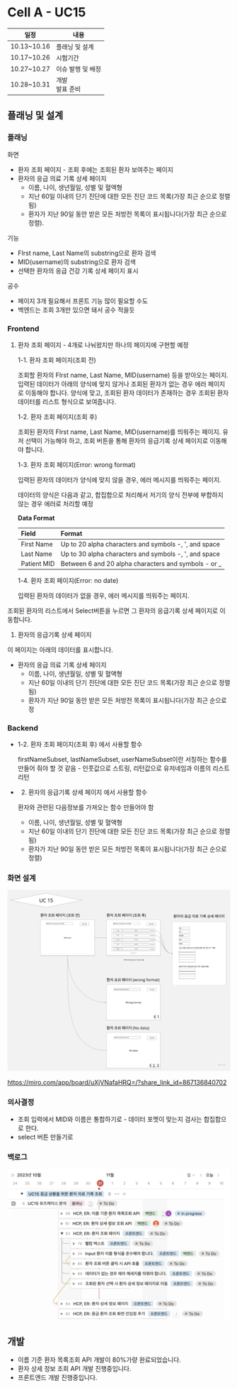 # Cell A - UC15

| 일정        | 내용                 |
| ----------- | -------------------- |
| 10.13~10.16 | 플래닝 및 설계       |
| 10.17~10.26 | 시험기간             |
| 10.27~10.27 | 이슈 발행 및 배정    |
| 10.28~10.31 | 개발 <br/> 발표 준비 |

## 플래닝 및 설계

### 플래닝

화면

- 환자 조회 페이지 - 조회 후에는 조회된 환자 보여주는 페이지
- 환자의 응급 의료 기록 상세 페이지
  - 이름, 나이, 생년월일, 성별 및 혈액형
  - 지난 60일 이내의 단기 진단에 대한 모든 진단 코드 목록(가장 최근 순으로 정렬됨)
  - 환자가 지난 90일 동안 받은 모든 처방전 목록이 표시됩니다(가장 최근 순으로 정렬).

기능

- FIrst name, Last Name의 substring으로 환자 검색
- MID(username)의 substring으로 환자 검색
- 선택한 환자의 응급 건강 기록 상세 페이지 표시

공수

- 페이지 3개 필요해서 프론트 기능 많이 필요할 수도
- 백엔드는 조회 3개만 있으면 돼서 공수 적을듯

### Frontend

1. 환자 조회 페이지 - 4개로 나눠왔지만 하나의 페이지에 구현할 예정

    1-1.  환자 조회 페이지(조회 전)

    조회할 환자의 FIrst name, Last Name, MID(username) 등을 받아오는 페이지. 입력된 데이터가 아래의 양식에 맞지 않거나 조회된 환자가 없는 경우 에러 페이지로 이동해야 합니다. 양식에 맞고, 조회된 환자 데이터가 존재하는 경우 조회된 환자 데이터를 리스트 형식으로 보여줍니다.

    1-2. 환자 조회 페이지(조회 후)

    조회된 환자의 FIrst name, Last Name, MID(username)를 띄워주는 페이지. 유저 선택이 가능해야 하고, 조회 버튼을 통해 환자의 응급기록 상세 페이지로 이동해야 합니다.

    1-3. 환자 조회 페이지(Error: wrong format)

    입력된 환자의 데이터가 양식에 맞지 않을 경우, 에러 메시지를 띄워주는 페이지.

    데이터의 양식은 다음과 같고, 합집합으로 처리해서 저기의 양식 전부에 부합하지 않는 경우 에러로 처리할 예정

    **Data Format**

    | Field       | Format                                                |
    | ----------- | ----------------------------------------------------- |
    | First Name  | Up to 20 alpha characters and symbols -, ', and space |
    | Last Name   | Up to 30 alpha characters and symbols -, ', and space |
    | Patient MID | Between 6 and 20 alpha characters and symbols - or _  |

    1-4. 환자 조회 페이지(Error: no date)

    입력된 환자의 데이터가 없을 경우, 에러 메시지를 띄워주는 페이지.

조회된 환자의 리스트에서 Select버튼을 누르면 그 환자의 응급기록 상세 페이지로 이동합니다.

1. 환자의 응급기록 상세 페이지

이 페이지는 아래의 데이터를 표시합니다.

- 환자의 응급 의료 기록 상세 페이지
  - 이름, 나이, 생년월일, 성별 및 혈액형
  - 지난 60일 이내의 단기 진단에 대한 모든 진단 코드 목록(가장 최근 순으로 정렬됨)
  - 환자가 지난 90일 동안 받은 모든 처방전 목록이 표시됩니다(가장 최근 순으로 정

### Backend

- 1-2. 환자 조회 페이지(조회 후) 에서 사용할 함수

    firstNameSubset, lastNameSubset, userNameSubset이란 서칭하는 함수를 만들어 줘야 할 것 같음 - 인풋값으로 스트링, 리턴값으로 유저네임과 이름의 리스트 리턴

- 2. 환자의 응급기록 상세 페이지 에서 사용할 함수

    환자와 관련된 다음정보를 가져오는 함수 만들어야 함

  - 이름, 나이, 생년월일, 성별 및 혈액형
  - 지난 60일 이내의 단기 진단에 대한 모든 진단 코드 목록(가장 최근 순으로 정렬됨)
  - 환자가 지난 90일 동안 받은 모든 처방전 목록이 표시됩니다(가장 최근 순으로 정렬)

### 화면 설계

![Screen design](resources/cell-a-screen-design.jpg)

<https://miro.com/app/board/uXjVNafaHRQ=/?share_link_id=867136840702>

### 의사결정

- 조회 입력에서 MID와 이름은  통합하기로 - 데이터 포멧이 맞는지 검사는 합집합으로 한다.
- select 버튼 만들기로

### 백로그

![cell-a-backlog](resources/cell-a-backlog.png)

## 개발

- 이름 기준 환자 목록조회 API 개발이 80%가량 완료되었습니다.
- 환자 상세 정보 조회 API 개발 진행중입니다.
- 프론트엔드 개발 진행중입니다.
